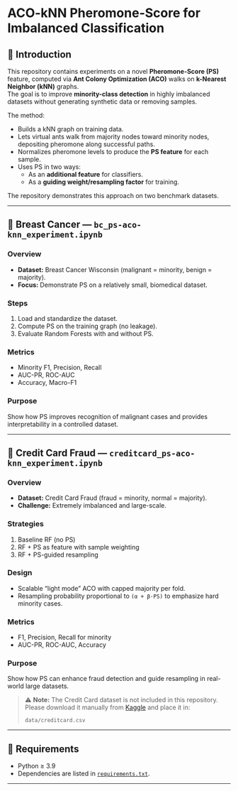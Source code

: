 # ACO-kNN Pheromone-Score for Imbalanced Classification

## 📌 Introduction
This repository contains experiments on a novel **Pheromone-Score (PS)** feature, computed via **Ant Colony Optimization (ACO)** walks on **k-Nearest Neighbor (kNN)** graphs.  
The goal is to improve **minority-class detection** in highly imbalanced datasets without generating synthetic data or removing samples.  

The method:
- Builds a kNN graph on training data.  
- Lets virtual ants walk from majority nodes toward minority nodes, depositing pheromone along successful paths.  
- Normalizes pheromone levels to produce the **PS feature** for each sample.  
- Uses PS in two ways:  
  - As an **additional feature** for classifiers.  
  - As a **guiding weight/resampling factor** for training.  

The repository demonstrates this approach on two benchmark datasets.

---

## 📘 Breast Cancer — `bc_ps-aco-knn_experiment.ipynb`

### Overview
- **Dataset:** Breast Cancer Wisconsin (malignant = minority, benign = majority).  
- **Focus:** Demonstrate PS on a relatively small, biomedical dataset.  

### Steps
1. Load and standardize the dataset.  
2. Compute PS on the training graph (no leakage).  
3. Evaluate Random Forests with and without PS.  

### Metrics
- Minority F1, Precision, Recall  
- AUC-PR, ROC-AUC  
- Accuracy, Macro-F1  

### Purpose
Show how PS improves recognition of malignant cases and provides interpretability in a controlled dataset.

---

## 📘 Credit Card Fraud — `creditcard_ps-aco-knn_experiment.ipynb`

### Overview
- **Dataset:** Credit Card Fraud (fraud = minority, normal = majority).  
- **Challenge:** Extremely imbalanced and large-scale.  

### Strategies
1. Baseline RF (no PS)  
2. RF + PS as feature with sample weighting  
3. RF + PS-guided resampling  

### Design
- Scalable “light mode” ACO with capped majority per fold.  
- Resampling probability proportional to `(α + β·PS)` to emphasize hard minority cases.  

### Metrics
- F1, Precision, Recall for minority  
- AUC-PR, ROC-AUC, Accuracy  

### Purpose
Show how PS can enhance fraud detection and guide resampling in real-world large datasets.

> ⚠️ **Note:** The Credit Card dataset is not included in this repository.  
> Please download it manually from [Kaggle](https://www.kaggle.com/mlg-ulb/creditcardfraud) and place it in:  
> ```
> data/creditcard.csv
> ```

---

## 🔧 Requirements

- Python ≥ 3.9  
- Dependencies are listed in [`requirements.txt`](requirements.txt).  

---
